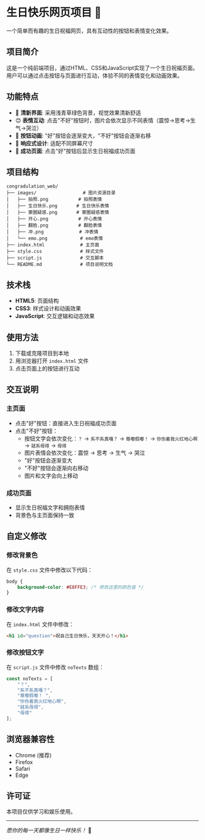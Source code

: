 # 生日快乐网页项目 🎂

一个简单而有趣的生日祝福网页，具有互动性的按钮和表情变化效果。

## 项目简介

这是一个纯前端项目，通过HTML、CSS和JavaScript实现了一个生日祝福页面。用户可以通过点击按钮与页面进行互动，体验不同的表情变化和动画效果。

## 功能特点

- 🎨 **清新界面**: 采用浅青草绿色背景，视觉效果清新舒适
- 😊 **表情互动**: 点击"不好"按钮时，图片会依次显示不同表情（震惊→思考→生气→哭泣）
- 🎯 **按钮动画**: "好"按钮会逐渐变大，"不好"按钮会逐渐右移
- 📱 **响应式设计**: 适配不同屏幕尺寸
- 🎉 **成功页面**: 点击"好"按钮后显示生日祝福成功页面

## 项目结构

```
congradulation_web/
├── images/                 # 图片资源目录
│   ├── 拍照.png           # 拍照表情
│   ├── 生日快乐.png       # 生日快乐表情
│   ├── 蒙圈疑惑.png       # 蒙圈疑惑表情
│   ├── 开心.png           # 开心表情
│   ├── 翻脸.png           # 翻脸表情
│   ├── 冲.png             # 冲表情
│   └── emo.png            # emo表情
├── index.html             # 主页面
├── style.css              # 样式文件
├── script.js              # 交互脚本
└── README.md              # 项目说明文档
```

## 技术栈

- **HTML5**: 页面结构
- **CSS3**: 样式设计和动画效果
- **JavaScript**: 交互逻辑和动态效果

## 使用方法

1. 下载或克隆项目到本地
2. 用浏览器打开 `index.html` 文件
3. 点击页面上的按钮进行互动

## 交互说明

### 主页面
- 点击"好"按钮：直接进入生日祝福成功页面
- 点击"不好"按钮：
  - 按钮文字会依次变化：`？` → `系不系真嘎？` → `尊嘟假嘟！` → `你伤着我火红地心啊` → `就系毋得` → `毋得`
  - 图片表情会依次变化：震惊 → 思考 → 生气 → 哭泣
  - "好"按钮会逐渐变大
  - "不好"按钮会逐渐向右移动
  - 图片和文字会向上移动

### 成功页面
- 显示生日祝福文字和拥抱表情
- 背景色与主页面保持一致

## 自定义修改

### 修改背景色
在 `style.css` 文件中修改以下代码：
```css
body {
    background-color: #E8FFE3; /* 修改这里的颜色值 */
}
```

### 修改文字内容
在 `index.html` 文件中修改：
```html
<h1 id="question">祝自己生日快乐，天天开心！</h1>
```

### 修改按钮文字
在 `script.js` 文件中修改 `noTexts` 数组：
```javascript
const noTexts = [
    "？", 
    "系不系真嘎？", 
    "尊嘟假嘟！ ", 
    "你伤着我火红地心啊", 
    "就系毋得",
    "毋得"
];
```

## 浏览器兼容性

- Chrome (推荐)
- Firefox
- Safari
- Edge

## 许可证

本项目仅供学习和娱乐使用。


---

*愿你的每一天都像生日一样快乐！* 🎈 
